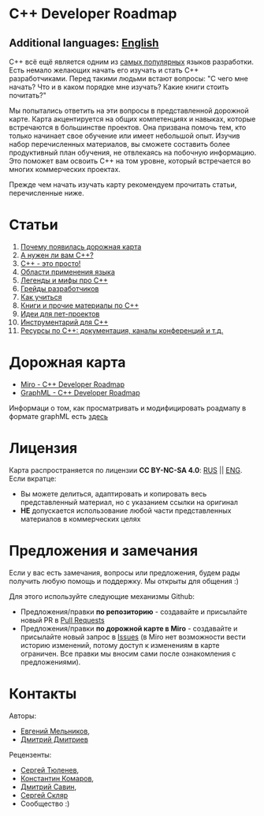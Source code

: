 # C++ Developer Roadmap

## Additional languages: [English](../README.md)

С++ всё ещё является одним из [самых популярных](https://insights.stackoverflow.com/survey/2021#technology-most-popular-technologies) языков разработки. Есть немало желающих начать его изучать и стать C++ разработчиками. Перед такими людьми встают вопросы: "С чего мне начать? Что и в каком порядке мне изучать? Какие книги стоить почитать?"

Мы попытались ответить на эти вопросы в представленной дорожной карте. Карта акцентируется на общих компетенциях и навыках, которые встречаются в большинстве проектов. Она призвана помочь тем, кто только начинает свое обучение или имеет небольшой опыт. Изучив набор перечисленных материалов, вы сможете составить более продуктивный план обучения, не отвлекаясь на побочную информацию. Это поможет вам освоить C++ на том уровне, который встречается во многих коммерческих проектах. 

Прежде чем начать изучать карту рекомендуем прочитать статьи, перечисленные ниже.


# Статьи

1. [Почему появилась дорожная карта](Rationale.md)
1. [А нужен ли вам C++?](SelfIdentification.md)
1. [C++ - это просто!](FunCpp.md)
1. [Области применения языка](AreasOfApplication.md)
1. [Легенды и мифы про C++](Mythbusters.md)
1. [Грейды разработчиков](Grades/Overview.md)
1. [Как учиться](HowToStudy.md)
1. [Книги и прочие материалы по С++](Books/Overview.md)
1. [Идеи для пет-проектов](PetProjects.md)
1. [Инструментарий для С++](Tooling.md)
1. [Ресурсы по C++: документация, каналы конференций и т.д.](CommunitySources.md)


# Дорожная карта

* [Miro - C++ Developer Roadmap](https://miro.com/app/board/o9J_lFH_iBs=/)
* [GraphML - C++ Developer Roadmap](Graph/roadmap.svg)

Информаци о том, как просматривать и модифицировать роадмапу в формате graphML есть [здесь](./Graph/README.md)

# Лицензия 
Карта распространяется по лицензии **CC BY-NC-SA 4.0**: [RUS](https://creativecommons.org/licenses/by-nc-sa/4.0/deed.ru) || [ENG](https://creativecommons.org/licenses/by-nc-sa/4.0/deed.en). Если вкратце:

- Вы можете делиться, адаптировать и копировать весь представленный материал, но с указанием ссылки на оригинал 
- **НЕ** допускается использование любой части представленных материалов в коммерческих целях 


# Предложения и замечания

Если у вас есть замечания, вопросы или предложения, будем рады получить любую помощь и поддержку. Мы открыты для общения :)

Для этого используйте следующие механизмы Github:
- Предложения/правки **по репозиторию** - создавайте и присылайте новый PR в [Pull Requests](https://github.com/salmer/CppDeveloperRoadmap/pulls)
- Предложения/правки **по дорожной карте в Miro** - создавайте и присылайте новый запрос в [Issues](https://github.com/salmer/CppDeveloperRoadmap/issues) (в Miro нет возможности вести историю изменений, потому доступ к изменениям в карте ограничен. Все правки мы вносим сами после ознакомления с предложениями). 


# Контакты

Авторы:
- [Евгений Мельников](https://github.com/salmer),
- [Дмитрий Дмитриев](https://github.com/DmitrievDmitriyA)

Рецензенты:
- [Сергей Тюленев](https://github.com/marleeeeeey),
- [Константин Комаров](https://github.com/MolinRE),
- [Дмитрий Савин](https://github.com/SD57),
- [Сергей Скляр](https://github.com/SergeiSkliar)
- Сообщество :)